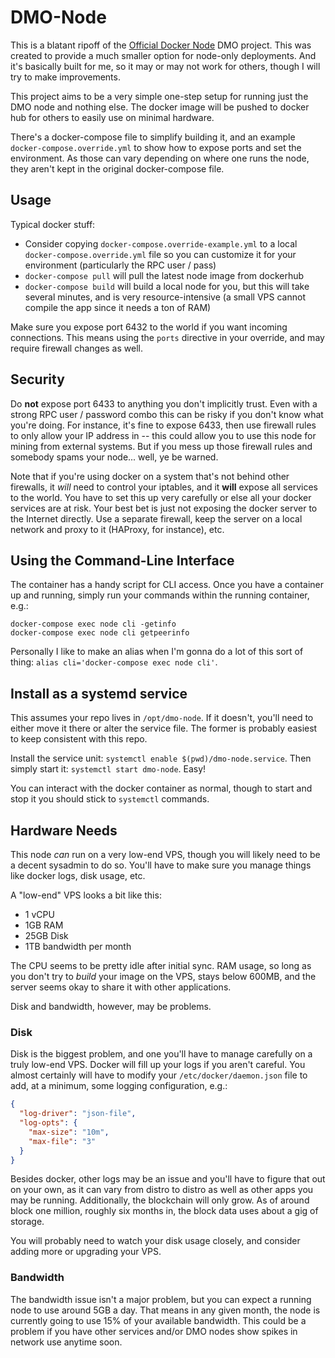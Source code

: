 # DMO-Node

This is a blatant ripoff of the
[Official Docker Node](https://github.com/dynamofoundation/docker-node) DMO
project. This was created to provide a much smaller option for node-only
deployments. And it's basically built for me, so it may or may not work for
others, though I will try to make improvements.

This project aims to be a very simple one-step setup for running just the DMO
node and nothing else. The docker image will be pushed to docker hub for others
to easily use on minimal hardware.

There's a docker-compose file to simplify building it, and an example
`docker-compose.override.yml` to show how to expose ports and set the
environment. As those can vary depending on where one runs the node, they
aren't kept in the original docker-compose file.

## Usage

Typical docker stuff:

- Consider copying `docker-compose.override-example.yml` to a local
  `docker-compose.override.yml` file so you can customize it for your
  environment (particularly the RPC user / pass)
- `docker-compose pull` will pull the latest node image from dockerhub
- `docker-compose build` will build a local node for you, but this will take
  several minutes, and is very resource-intensive (a small VPS cannot compile
  the app since it needs a ton of RAM)

Make sure you expose port 6432 to the world if you want incoming connections.
This means using the `ports` directive in your override, and may require
firewall changes as well.

## Security

Do **not** expose port 6433 to anything you don't implicitly trust. Even with a
strong RPC user / password combo this can be risky if you don't know what
you're doing. For instance, it's fine to expose 6433, then use firewall rules
to only allow your IP address in -- this could allow you to use this node for
mining from external systems. But if you mess up those firewall rules and
somebody spams your node... well, ye be warned.

Note that if you're using docker on a system that's not behind other firewalls,
it *will* need to control your iptables, and it **will** expose all services to
the world. You have to set this up very carefully or else all your docker
services are at risk. Your best bet is just not exposing the docker server to
the Internet directly. Use a separate firewall, keep the server on a local
network and proxy to it (HAProxy, for instance), etc.

## Using the Command-Line Interface

The container has a handy script for CLI access. Once you have a container up
and running, simply run your commands within the running container, e.g.:

```
docker-compose exec node cli -getinfo
docker-compose exec node cli getpeerinfo
```

Personally I like to make an alias when I'm gonna do a lot of this sort of
thing: `alias cli='docker-compose exec node cli'`.

## Install as a systemd service

This assumes your repo lives in `/opt/dmo-node`. If it doesn't, you'll need to
either move it there or alter the service file. The former is probably easiest
to keep consistent with this repo.

Install the service unit: `systemctl enable $(pwd)/dmo-node.service`. Then
simply start it: `systemctl start dmo-node`. Easy!

You can interact with the docker container as normal, though to start and stop
it you should stick to `systemctl` commands.

## Hardware Needs

This node *can* run on a very low-end VPS, though you will likely need to be a
decent sysadmin to do so. You'll have to make sure you manage things like
docker logs, disk usage, etc.

A "low-end" VPS looks a bit like this:

- 1 vCPU
- 1GB RAM
- 25GB Disk
- 1TB bandwidth per month

The CPU seems to be pretty idle after initial sync. RAM usage, so long as you
don't try to *build* your image on the VPS, stays below 600MB, and the server
seems okay to share it with other applications.

Disk and bandwidth, however, may be problems.

### Disk

Disk is the biggest problem, and one you'll have to manage carefully on a truly
low-end VPS. Docker will fill up your logs if you aren't careful. You almost
certainly will have to modify your `/etc/docker/daemon.json` file to add, at a
minimum, some logging configuration, e.g.:

```json
{
  "log-driver": "json-file",
  "log-opts": {
    "max-size": "10m",
    "max-file": "3"
  }
}
```

Besides docker, other logs may be an issue and you'll have to figure that out
on your own, as it can vary from distro to distro as well as other apps you may
be running. Additionally, the blockchain will only grow. As of around block one
million, roughly six months in, the block data uses about a gig of storage.

You will probably need to watch your disk usage closely, and consider adding
more or upgrading your VPS.

### Bandwidth

The bandwidth issue isn't a major problem, but you can expect a running node to
use around 5GB a day. That means in any given month, the node is currently
going to use 15% of your available bandwidth. This could be a problem if you
have other services and/or DMO nodes show spikes in network use anytime soon.
